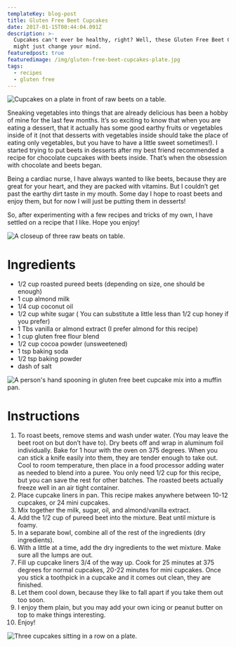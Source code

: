 ```yaml
---
templateKey: blog-post
title: Gluten Free Beet Cupcakes
date: 2017-01-15T00:44:04.091Z
description: >-
  Cupcakes can't ever be healthy, right? Well, these Gluten Free Beet Cupcakes
  might just change your mind.
featuredpost: true
featuredimage: /img/gluten-free-beet-cupcakes-plate.jpg
tags:
  - recipes
  - gluten free
---
```

![Cupcakes on a plate in front of raw beets on a table.](/img/gluten-free-beet-cupcakes-plate.jpg "The final result! And yes, these Gluten Free Beet Cupcakes taste just as good as they look.")

Sneaking vegetables into things that are already delicious has been a hobby of mine for the last few months. It’s so exciting to know that when you are eating a dessert, that it actually has some good earthy fruits or vegetables inside of it (not that desserts with vegetables inside should take the place of eating only vegetables, but you have to have a little sweet sometimes!). I started trying to put beets in desserts after my best friend recommended a recipe for chocolate cupcakes with beets inside. That’s when the obsession with chocolate and beets began.

Being a cardiac nurse, I have always wanted to like beets, because they are great for your heart, and they are packed with vitamins. But I couldn’t get past the earthy dirt taste in my mouth. Some day I hope to roast beets and enjoy them, but for now I will just be putting them in desserts!

So, after experimenting with a few recipes and tricks of my own, I have settled on a recipe that I like.  Hope you enjoy!

![A closeup of three raw beats on table.](/img/three-beats.jpg "A know, it sounds crazy, but you won't regret it. Just add beets, and your cupcakes will be just that much healthier.")

# Ingredients

* 1/2 cup roasted pureed beets (depending on size, one should be enough)
* 1 cup almond milk
* 1/4 cup coconut oil
* 1/2 cup white sugar ( You can substitute a little less than 1/2 cup honey if you prefer)
* 1 Tbs vanilla or almond extract (I prefer almond for this recipe)
* 1 cup gluten free flour blend
* 1/2 cup cocoa powder (unsweetened)
* 1 tsp baking soda
* 1/2 tsp baking powder
* dash of salt

![A person's hand spooning in gluten free beet cupcake mix into a muffin pan.](/img/gluten-free-cupcakes-mix.jpg "Yes, it looks a bit beet-ish, but once they are cooked, it looks more like a slightly red-tinted chocolate cupcake.")

# Instructions

1. To roast beets, remove stems and wash under water. (You may leave the beet root on but don’t have to). Dry beets off and wrap in aluminum foil individually.  Bake for 1 hour with the oven on 375 degrees. When you can stick a knife easily into them, they are tender enough to take out.  Cool to room temperature, then place in a food processor adding water as needed to blend into a puree. You only need 1/2 cup for this recipe, but you can save the rest for other batches. The roasted beets actually freeze well in an air tight container.
2. Place cupcake liners in pan. This recipe makes anywhere between 10-12 cupcakes, or 24 mini cupcakes.
3. Mix together the milk, sugar, oil, and almond/vanilla extract.
4. Add the 1/2 cup of pureed beet into the mixture. Beat until mixture is foamy.
5. In a separate bowl, combine all of the rest of the ingredients (dry ingredients).
6. With a little at a time, add the dry ingredients to the wet mixture.  Make sure all the lumps are out.
7. Fill up cupcake liners 3/4 of the way up.  Cook for 25 minutes at 375 degrees for normal cupcakes, 20-22 minutes for mini cupcakes. Once you stick a toothpick in a cupcake and it comes out clean, they are finished.
8. Let them cool down, because they like to fall apart if you take them out too soon.
9. I enjoy them plain, but you may add your own icing or peanut butter on top to make things interesting.
10. Enjoy!

![Three cupcakes sitting in a row on a plate.](/img/gluten-free-beet-cupcakes.jpg "Check that out! Looking at those cupcakes, you wouldn't even think they were gluten free or made with beets!")
